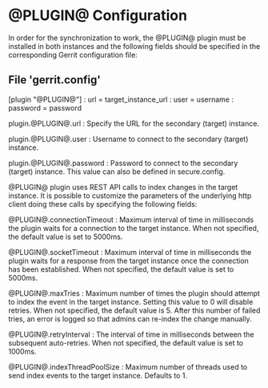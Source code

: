 @PLUGIN@ Configuration
=========================

In order for the synchronization to work, the @PLUGIN@ plugin must be installed
in both instances and the following fields should be specified in the
corresponding Gerrit configuration file:

File 'gerrit.config'
--------------------

[plugin "@PLUGIN@"]
:  url = target_instance_url
:  user = username
:  password = password

plugin.@PLUGIN@.url
:   Specify the URL for the secondary (target) instance.

plugin.@PLUGIN@.user
:   Username to connect to the secondary (target) instance.

plugin.@PLUGIN@.password
:   Password to connect to the secondary (target) instance. This value can
     also be defined in secure.config.

@PLUGIN@ plugin uses REST API calls to index changes in the target instance. It
is possible to customize the parameters of the underlying http client doing these
calls by specifying the following fields:

@PLUGIN@.connectionTimeout
:   Maximum interval of time in milliseconds the plugin waits for a connection
    to the target instance. When not specified, the default value is set to 5000ms.

@PLUGIN@.socketTimeout
:   Maximum interval of time in milliseconds the plugin waits for a response from the
    target instance once the connection has been established. When not specified,
    the default value is set to 5000ms.

@PLUGIN@.maxTries
:   Maximum number of times the plugin should attempt to index the event in the
    target instance. Setting this value to 0 will disable retries. When not
    specified, the default value is 5. After this number of failed tries, an error
    is logged so that admins can re-index the change manually.

@PLUGIN@.retryInterval
:   The interval of time in milliseconds between the subsequent auto-retries.
    When not specified, the default value is set to 1000ms.

@PLUGIN@.indexThreadPoolSize
:   Maximum number of threads used to send index events to the target instance.
    Defaults to 1.
